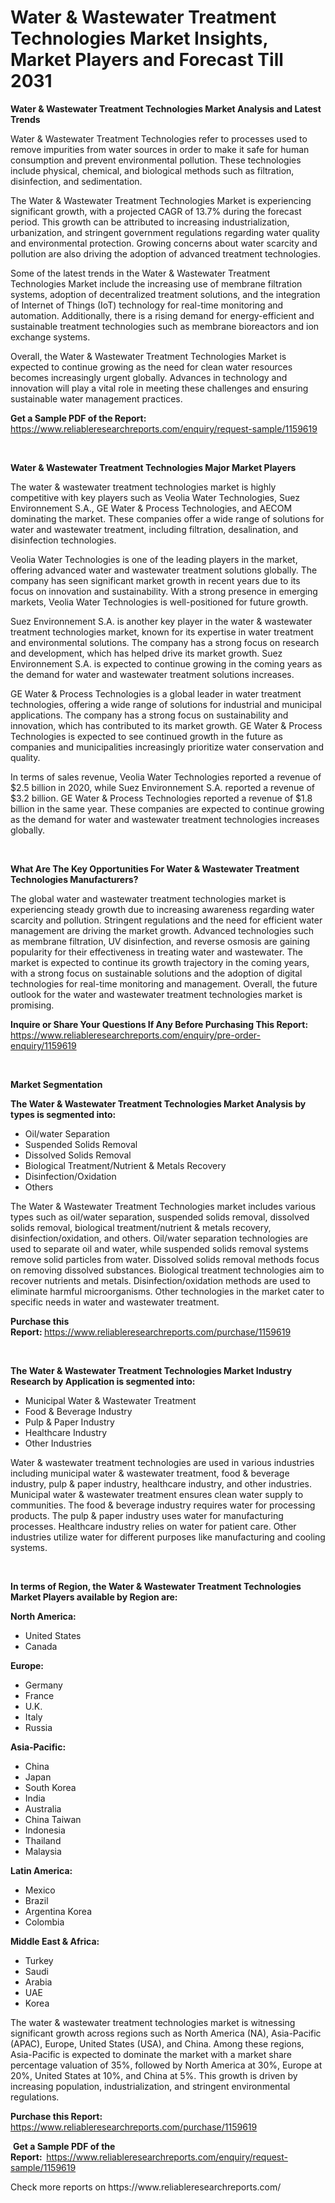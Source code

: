 <p><h1>Water & Wastewater Treatment Technologies Market Insights, Market Players and Forecast Till 2031</h1></p><p><strong>Water & Wastewater Treatment Technologies Market Analysis and Latest Trends</strong></p>
<p><p>Water & Wastewater Treatment Technologies refer to processes used to remove impurities from water sources in order to make it safe for human consumption and prevent environmental pollution. These technologies include physical, chemical, and biological methods such as filtration, disinfection, and sedimentation.</p><p>The Water & Wastewater Treatment Technologies Market is experiencing significant growth, with a projected CAGR of 13.7% during the forecast period. This growth can be attributed to increasing industrialization, urbanization, and stringent government regulations regarding water quality and environmental protection. Growing concerns about water scarcity and pollution are also driving the adoption of advanced treatment technologies.</p><p>Some of the latest trends in the Water & Wastewater Treatment Technologies Market include the increasing use of membrane filtration systems, adoption of decentralized treatment solutions, and the integration of Internet of Things (IoT) technology for real-time monitoring and automation. Additionally, there is a rising demand for energy-efficient and sustainable treatment technologies such as membrane bioreactors and ion exchange systems.</p><p>Overall, the Water & Wastewater Treatment Technologies Market is expected to continue growing as the need for clean water resources becomes increasingly urgent globally. Advances in technology and innovation will play a vital role in meeting these challenges and ensuring sustainable water management practices.</p></p>
<p><strong>Get a Sample PDF of the Report:&nbsp;</strong> <a href="https://www.reliableresearchreports.com/enquiry/request-sample/1159619">https://www.reliableresearchreports.com/enquiry/request-sample/1159619</a></p>
<p>&nbsp;</p>
<p><strong>Water & Wastewater Treatment Technologies Major Market Players</strong></p>
<p><p>The water & wastewater treatment technologies market is highly competitive with key players such as Veolia Water Technologies, Suez Environnement S.A., GE Water & Process Technologies, and AECOM dominating the market. These companies offer a wide range of solutions for water and wastewater treatment, including filtration, desalination, and disinfection technologies.</p><p>Veolia Water Technologies is one of the leading players in the market, offering advanced water and wastewater treatment solutions globally. The company has seen significant market growth in recent years due to its focus on innovation and sustainability. With a strong presence in emerging markets, Veolia Water Technologies is well-positioned for future growth.</p><p>Suez Environnement S.A. is another key player in the water & wastewater treatment technologies market, known for its expertise in water treatment and environmental solutions. The company has a strong focus on research and development, which has helped drive its market growth. Suez Environnement S.A. is expected to continue growing in the coming years as the demand for water and wastewater treatment solutions increases.</p><p>GE Water & Process Technologies is a global leader in water treatment technologies, offering a wide range of solutions for industrial and municipal applications. The company has a strong focus on sustainability and innovation, which has contributed to its market growth. GE Water & Process Technologies is expected to see continued growth in the future as companies and municipalities increasingly prioritize water conservation and quality.</p><p>In terms of sales revenue, Veolia Water Technologies reported a revenue of $2.5 billion in 2020, while Suez Environnement S.A. reported a revenue of $3.2 billion. GE Water & Process Technologies reported a revenue of $1.8 billion in the same year. These companies are expected to continue growing as the demand for water and wastewater treatment technologies increases globally.</p></p>
<p>&nbsp;</p>
<p><strong>What Are The Key Opportunities For Water & Wastewater Treatment Technologies Manufacturers?</strong></p>
<p><p>The global water and wastewater treatment technologies market is experiencing steady growth due to increasing awareness regarding water scarcity and pollution. Stringent regulations and the need for efficient water management are driving the market growth. Advanced technologies such as membrane filtration, UV disinfection, and reverse osmosis are gaining popularity for their effectiveness in treating water and wastewater. The market is expected to continue its growth trajectory in the coming years, with a strong focus on sustainable solutions and the adoption of digital technologies for real-time monitoring and management. Overall, the future outlook for the water and wastewater treatment technologies market is promising.</p></p>
<p><strong>Inquire or Share Your Questions If Any Before Purchasing This Report:</strong> <a href="https://www.reliableresearchreports.com/enquiry/pre-order-enquiry/1159619">https://www.reliableresearchreports.com/enquiry/pre-order-enquiry/1159619</a></p>
<p>&nbsp;</p>
<p><strong>Market Segmentation</strong></p>
<p><strong>The Water & Wastewater Treatment Technologies Market Analysis by types is segmented into:</strong></p>
<p><ul><li>Oil/water Separation</li><li>Suspended Solids Removal</li><li>Dissolved Solids Removal</li><li>Biological Treatment/Nutrient & Metals Recovery</li><li>Disinfection/Oxidation</li><li>Others</li></ul></p>
<p><p>The Water & Wastewater Treatment Technologies market includes various types such as oil/water separation, suspended solids removal, dissolved solids removal, biological treatment/nutrient & metals recovery, disinfection/oxidation, and others. Oil/water separation technologies are used to separate oil and water, while suspended solids removal systems remove solid particles from water. Dissolved solids removal methods focus on removing dissolved substances. Biological treatment technologies aim to recover nutrients and metals. Disinfection/oxidation methods are used to eliminate harmful microorganisms. Other technologies in the market cater to specific needs in water and wastewater treatment.</p></p>
<p><strong>Purchase this Report:&nbsp;</strong><a href="https://www.reliableresearchreports.com/purchase/1159619">https://www.reliableresearchreports.com/purchase/1159619</a></p>
<p>&nbsp;</p>
<p><strong>The Water & Wastewater Treatment Technologies Market Industry Research by Application is segmented into:</strong></p>
<p><ul><li>Municipal Water & Wastewater Treatment</li><li>Food & Beverage Industry</li><li>Pulp & Paper Industry</li><li>Healthcare Industry</li><li>Other Industries</li></ul></p>
<p><p>Water & wastewater treatment technologies are used in various industries including municipal water & wastewater treatment, food & beverage industry, pulp & paper industry, healthcare industry, and other industries. Municipal water & wastewater treatment ensures clean water supply to communities. The food & beverage industry requires water for processing products. The pulp & paper industry uses water for manufacturing processes. Healthcare industry relies on water for patient care. Other industries utilize water for different purposes like manufacturing and cooling systems.</p></p>
<p>&nbsp;</p>
<p><strong>In terms of Region, the Water & Wastewater Treatment Technologies Market Players available by Region are:</strong></p>
<p>
    <p> <strong> North America: </strong>
        <ul>
            <li>United States</li>
            <li>Canada</li>
        </ul>
        </p> 
    <p> <strong> Europe: </strong>
        <ul>
            <li>Germany</li>
            <li>France</li>
            <li>U.K.</li>
            <li>Italy</li>
            <li>Russia</li>
        </ul>
        </p> 
    <p> <strong> Asia-Pacific: </strong>
        <ul>
            <li>China</li>
            <li>Japan</li>
            <li>South Korea</li>
            <li>India</li>
            <li>Australia</li>
            <li>China Taiwan</li>
            <li>Indonesia</li>
            <li>Thailand</li>
            <li>Malaysia</li>
        </ul>
        </p> 
    <p> <strong> Latin America: </strong>
        <ul>
            <li>Mexico</li>
            <li>Brazil</li>
            <li>Argentina Korea</li>
            <li>Colombia</li>
        </ul>
        </p> 
    <p> <strong> Middle East & Africa: </strong>
        <ul>
            <li>Turkey</li>
            <li>Saudi</li>
            <li>Arabia</li>
            <li>UAE</li>
            <li>Korea</li>
        </ul>
    </p>
    </p>
<p><p>The water & wastewater treatment technologies market is witnessing significant growth across regions such as North America (NA), Asia-Pacific (APAC), Europe, United States (USA), and China. Among these regions, Asia-Pacific is expected to dominate the market with a market share percentage valuation of 35%, followed by North America at 30%, Europe at 20%, United States at 10%, and China at 5%. This growth is driven by increasing population, industrialization, and stringent environmental regulations.</p></p>
<p><strong>Purchase this Report: </strong><a href="https://www.reliableresearchreports.com/purchase/1159619">https://www.reliableresearchreports.com/purchase/1159619</a></p>
<p>&nbsp;<strong>Get a Sample PDF of the Report:&nbsp;&nbsp;</strong><a href="https://www.reliableresearchreports.com/enquiry/request-sample/1159619">https://www.reliableresearchreports.com/enquiry/request-sample/1159619</a></p>
<p><strong></strong></p>
<p>Check more reports on https://www.reliableresearchreports.com/</p>
